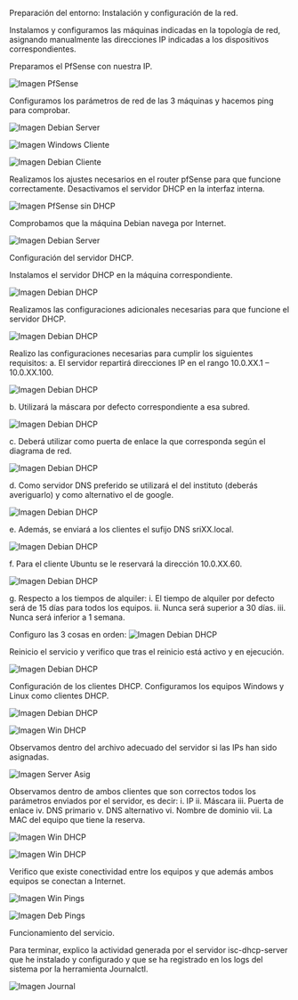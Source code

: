 Preparación del entorno: Instalación y configuración de la red. 

Instalamos y configuramos las máquinas indicadas en la topología de red, asignando manualmente 
las direcciones IP indicadas a los dispositivos correspondientes.

Preparamos el PfSense con nuestra IP.

![Imagen PfSense](Tarea2/Captura1.PNG)

Configuramos los parámetros de red de las 3 máquinas y hacemos ping para comprobar.

![Imagen Debian Server](Tarea2/Captura2.PNG)

![Imagen Windows Cliente](Tarea2/Captura3.PNG)

![Imagen Debian Cliente](Tarea2/Captura4.PNG)

Realizamos los ajustes necesarios en el router pfSense para que funcione correctamente. 
Desactivamos el servidor DHCP en la interfaz interna.

![Imagen PfSense sin DHCP](Tarea2/Captura5.PNG)

Comprobamos que la máquina Debian navega por Internet.

![Imagen Debian Server](Tarea2/Captura6.PNG)

Configuración del servidor DHCP. 

Instalamos el servidor DHCP en la máquina correspondiente. 

![Imagen Debian DHCP](Tarea2/Captura7.PNG)

Realizamos las configuraciones adicionales necesarias para que funcione el servidor DHCP. 

![Imagen Debian DHCP](Tarea2/Captura8.PNG)

Realizo las configuraciones necesarias para cumplir los siguientes requisitos: 
a. El servidor repartirá direcciones IP en el rango 10.0.XX.1 – 10.0.XX.100. 

![Imagen Debian DHCP](Tarea2/Captura9.PNG)

b. Utilizará la máscara por defecto correspondiente a esa subred. 

![Imagen Debian DHCP](Tarea2/Captura10.PNG)

c. Deberá utilizar como puerta de enlace la que corresponda según el 
diagrama de red. 

![Imagen Debian DHCP](Tarea2/Captura11.PNG)

d. Como servidor DNS preferido se utilizará el del instituto (deberás 
averiguarlo) y como alternativo el de google. 

![Imagen Debian DHCP](Tarea2/Captura12.PNG)

e. Además, se enviará a los clientes el sufijo DNS sriXX.local. 

![Imagen Debian DHCP](Tarea2/Captura13.PNG)

f. Para el cliente Ubuntu se le reservará la dirección 10.0.XX.60.

![Imagen Debian DHCP](Tarea2/Captura14.PNG)

g. Respecto a los tiempos de alquiler: 
i. El tiempo de alquiler por defecto será de 15 días para todos los 
equipos. 
ii. Nunca será superior a 30 días. 
iii. Nunca será inferior a 1 semana. 

Configuro las 3 cosas en orden:
![Imagen Debian DHCP](Tarea2/Captura15.PNG)

Reinicio el servicio y verifico que tras el reinicio está activo y en ejecución. 

![Imagen Debian DHCP](Tarea2/Captura16.PNG)

Configuración de los clientes DHCP. 
Configuramos los equipos Windows y Linux como clientes DHCP. 

![Imagen Debian DHCP](Tarea2/Captura17.PNG)

![Imagen Win DHCP](Tarea2/Captura18.PNG)

Observamos dentro del archivo adecuado del servidor si las IPs han sido asignadas. 

![Imagen Server Asig](Tarea2/Captura19.PNG)

Observamos dentro de ambos clientes que son correctos todos los parámetros enviados por el 
servidor, es decir: 
i. IP 
ii. Máscara 
iii. Puerta de enlace 
iv. DNS primario 
v. DNS alternativo 
vi. Nombre de dominio 
vii. La MAC del equipo que tiene la reserva. 

![Imagen Win DHCP](Tarea2/Captura20.PNG)

![Imagen Win DHCP](Tarea2/Captura21.PNG)

Verifico que existe conectividad entre los equipos y que además ambos equipos se conectan 
a Internet. 

![Imagen Win Pings](Tarea2/Captura22.PNG)

![Imagen Deb Pings](Tarea2/Captura23.PNG)

Funcionamiento del servicio. 

Para terminar, explico la actividad generada por el servidor isc-dhcp-server que he 
instalado y configurado y que se ha registrado en los logs del sistema por la herramienta 
Journalctl.

![Imagen Journal](Tarea2/Captura24.PNG)